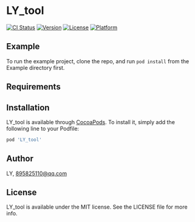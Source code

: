 # LY_tool

[![CI Status](https://img.shields.io/travis/LY/LY_tool.svg?style=flat)](https://travis-ci.org/LY/LY_tool)
[![Version](https://img.shields.io/cocoapods/v/LY_tool.svg?style=flat)](https://cocoapods.org/pods/LY_tool)
[![License](https://img.shields.io/cocoapods/l/LY_tool.svg?style=flat)](https://cocoapods.org/pods/LY_tool)
[![Platform](https://img.shields.io/cocoapods/p/LY_tool.svg?style=flat)](https://cocoapods.org/pods/LY_tool)

## Example

To run the example project, clone the repo, and run `pod install` from the Example directory first.

## Requirements

## Installation

LY_tool is available through [CocoaPods](https://cocoapods.org). To install
it, simply add the following line to your Podfile:

```ruby
pod 'LY_tool'
```

## Author

LY, 895825110@qq.com

## License

LY_tool is available under the MIT license. See the LICENSE file for more info.
